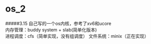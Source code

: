 # os_2
#####3.15
自己写的一个os内核，参考了xv6和ucore  
内存管理：buddy system + slab(简单化版本)  
进程调度：cfs（简单实现，没有组调度） 
文件系统：minix（正在实现） 




